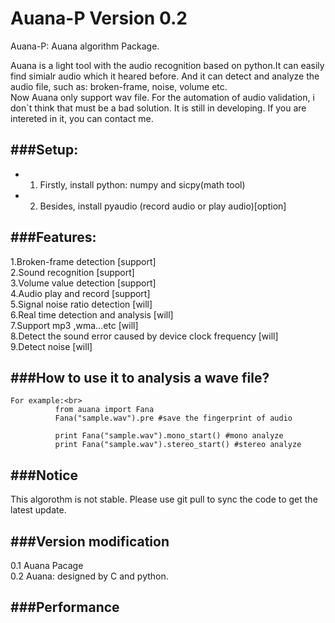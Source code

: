 Auana-P Version 0.2
=======

Auana-P: Auana algorithm Package.<br>

Auana is a light tool with the audio recognition based on python.It can easily find simialr audio which it heared before. And it can detect and analyze the audio file, such as: broken-frame, noise, volume etc.<br>
Now Auana only support wav file. For the automation of audio validation, i don`t think that must be a bad solution. It is still in developing. If you are intereted in it, you can contact me.<br>

###Setup:
-----------------------------------
* 1) Firstly, install python: numpy and sicpy(math tool)<br>
* 2) Besides, install pyaudio (record audio or play audio)[option]<br>

###Features:
-----------------------------------
1.Broken-frame detection                                      [support]<br>
2.Sound recognition                                           [support]<br>
3.Volume value detection                                      [support]<br>
4.Audio play and record                                       [support]<br>
5.Signal noise ratio detection                                [will]<br>
6.Real time detection and analysis                            [will]<br>
7.Support mp3 ,wma…etc                                        [will]<br>
8.Detect the sound error caused by device clock frequency     [will]<br>
9.Detect noise                                                [will]<br>


###How to use it to analysis a wave file?
-----------------------------------
    For example:<br>
              from auana import Fana
              Fana("sample.wav").pre #save the fingerprint of audio
              
              print Fana("sample.wav").mono_start() #mono analyze
              print Fana("sample.wav").stereo_start() #stereo analyze
              
###Notice
-----------------------------------
This algorothm is not stable. Please use git pull to sync the code to get the latest update.

###Version modification
--------------
0.1 Auana Pacage <br>
0.2 Auana: designed by C and python.<br>

###Performance
-----

